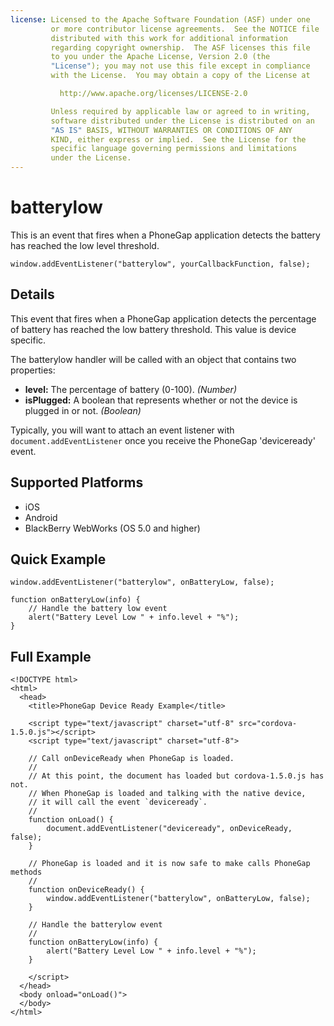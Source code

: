 ```yaml
---
license: Licensed to the Apache Software Foundation (ASF) under one
         or more contributor license agreements.  See the NOTICE file
         distributed with this work for additional information
         regarding copyright ownership.  The ASF licenses this file
         to you under the Apache License, Version 2.0 (the
         "License"); you may not use this file except in compliance
         with the License.  You may obtain a copy of the License at

           http://www.apache.org/licenses/LICENSE-2.0

         Unless required by applicable law or agreed to in writing,
         software distributed under the License is distributed on an
         "AS IS" BASIS, WITHOUT WARRANTIES OR CONDITIONS OF ANY
         KIND, either express or implied.  See the License for the
         specific language governing permissions and limitations
         under the License.
---
```


batterylow
===========

This is an event that fires when a PhoneGap application detects the battery has reached the low level threshold.

    window.addEventListener("batterylow", yourCallbackFunction, false);

Details
-------

This event that fires when a PhoneGap application detects the percentage of battery has reached the low battery threshold. This value is device specific.

The batterylow handler will be called with an object that contains two properties:

- __level:__ The percentage of battery (0-100). _(Number)_
- __isPlugged:__ A boolean that represents whether or not the device is plugged in or not. _(Boolean)_

Typically, you will want to attach an event listener with `document.addEventListener` once you receive the PhoneGap 'deviceready' event.

Supported Platforms
-------------------

- iOS
- Android
- BlackBerry WebWorks (OS 5.0 and higher)

Quick Example
-------------

    window.addEventListener("batterylow", onBatteryLow, false);

    function onBatteryLow(info) {
        // Handle the battery low event
       	alert("Battery Level Low " + info.level + "%"); 
    }

Full Example
------------

    <!DOCTYPE html>
    <html>
      <head>
        <title>PhoneGap Device Ready Example</title>

        <script type="text/javascript" charset="utf-8" src="cordova-1.5.0.js"></script>
        <script type="text/javascript" charset="utf-8">

        // Call onDeviceReady when PhoneGap is loaded.
        //
        // At this point, the document has loaded but cordova-1.5.0.js has not.
        // When PhoneGap is loaded and talking with the native device,
        // it will call the event `deviceready`.
        // 
	    function onLoad() {
    	    document.addEventListener("deviceready", onDeviceReady, false);
    	}

        // PhoneGap is loaded and it is now safe to make calls PhoneGap methods
        //
        function onDeviceReady() {
		    window.addEventListener("batterylow", onBatteryLow, false);
        }

        // Handle the batterylow event
        //
        function onBatteryLow(info) {
	       	alert("Battery Level Low " + info.level + "%"); 
        }
        
        </script>
      </head>
      <body onload="onLoad()">
      </body>
    </html>
